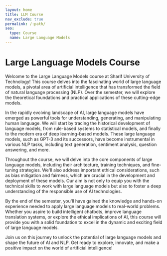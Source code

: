 ```yaml
---
layout: home
title: LLM Course
nav_exclude: true
permalink: /:path/
seo:
  type: Course
  name: Large Language Models
---
```


# Large Language Models Course

Welcome to the Large Language Models course at Sharif University of Technology! This course delves into the fascinating world of large language models, a pivotal area of artificial intelligence that has transformed the field of natural language processing (NLP). Over the semester, we will explore the theoretical foundations and practical applications of these cutting-edge models.

In the rapidly evolving landscape of AI, large language models have emerged as powerful tools for understanding, generating, and manipulating human language. We will start by tracing the historical development of language models, from rule-based systems to statistical models, and finally to the modern era of deep learning-based models. These large language models, such as GPT-3 and its successors, have become instrumental in various NLP tasks, including text generation, sentiment analysis, question answering, and more.

Throughout the course, we will delve into the core components of large language models, including their architecture, training techniques, and fine-tuning strategies. We'll also address important ethical considerations, such as bias mitigation and fairness, which are crucial in the development and deployment of these models. Our aim is not only to equip you with the technical skills to work with large language models but also to foster a deep understanding of the responsible use of AI technologies.

By the end of the semester, you'll have gained the knowledge and hands-on experience needed to apply large language models to real-world problems. Whether you aspire to build intelligent chatbots, improve language translation systems, or explore the ethical implications of AI, this course will provide you with a solid foundation to excel in the dynamic and exciting field of large language models.

Join us on this journey to unlock the potential of large language models and shape the future of AI and NLP. Get ready to explore, innovate, and make a positive impact on the world of artificial intelligence!

